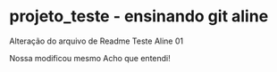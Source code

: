# projeto_teste - ensinando git aline
Alteração do arquivo de Readme
Teste Aline 01

Nossa modificou mesmo
Acho que entendi!
